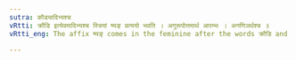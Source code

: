 ```yaml
---
sutra: कौड्यादिभ्यश्च
vRtti: क्रौडि इत्येवमादिभ्यश्च स्त्रियां ष्यङ् प्रत्ययो भवति । अगुरूपोत्तमार्थ आरम्भः । अनणिञर्थश्च ॥
vRtti_eng: The affix ष्यङ् comes in the feminine after the words क्रौडि and the rest.

---
```


